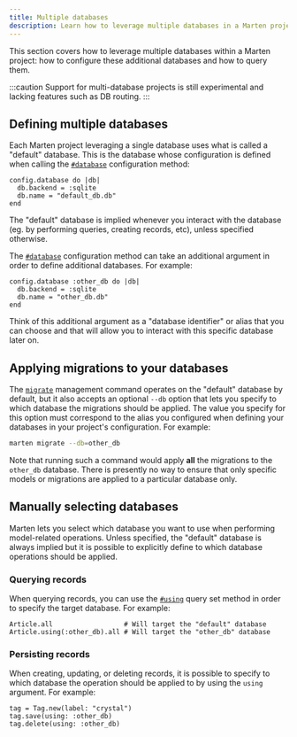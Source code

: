 ```yaml
---
title: Multiple databases
description: Learn how to leverage multiple databases in a Marten project.
---
```


This section covers how to leverage multiple databases within a Marten project: how to configure these additional databases and how to query them.

:::caution
Support for multi-database projects is still experimental and lacking features such as DB routing.
:::

## Defining multiple databases

Each Marten project leveraging a single database uses what is called a "default" database. This is the database whose configuration is defined when calling the [`#database`](pathname:///api/0.2/Marten/Conf/GlobalSettings.html#database(id%3DDB%3A%3AConnection%3A%3ADEFAULT_CONNECTION_NAME%2C%26)-instance-method) configuration method:

```crystal
config.database do |db|
  db.backend = :sqlite
  db.name = "default_db.db"
end
```

The "default" database is implied whenever you interact with the database (eg. by performing queries, creating records, etc), unless specified otherwise.

The [`#database`](pathname:///api/0.2/Marten/Conf/GlobalSettings.html#database(id%3DDB%3A%3AConnection%3A%3ADEFAULT_CONNECTION_NAME%2C%26)-instance-method) configuration method can take an additional argument in order to define additional databases. For example:

```crystal
config.database :other_db do |db|
  db.backend = :sqlite
  db.name = "other_db.db"
end
```

Think of this additional argument as a "database identifier" or alias that you can choose and that will allow you to interact with this specific database later on.

## Applying migrations to your databases

The [`migrate`](../development/reference/management-commands#migrate) management command operates on the "default" database by default, but it also accepts an optional `--db` option that lets you specify to which database the migrations should be applied. The value you specify for this option must correspond to the alias you configured when defining your databases in your project's configuration. For example:

```bash
marten migrate --db=other_db
```

Note that running such a command would apply **all** the migrations to the `other_db` database. There is presently no way to ensure that only specific models or migrations are applied to a particular database only.

## Manually selecting databases

Marten lets you select which database you want to use when performing model-related operations. Unless specified, the "default" database is always implied but it is possible to explicitly define to which database operations should be applied.

### Querying records

When querying records, you can use the [`#using`](./reference/query-set#using) query set method in order to specify the target database. For example:

```crystal
Article.all                  # Will target the "default" database
Article.using(:other_db).all # Will target the "other_db" database
```

### Persisting records

When creating, updating, or deleting records, it is possible to specify to which database the operation should be applied to by using the `using` argument. For example:

```crystal
tag = Tag.new(label: "crystal")
tag.save(using: :other_db)
tag.delete(using: :other_db)
```
